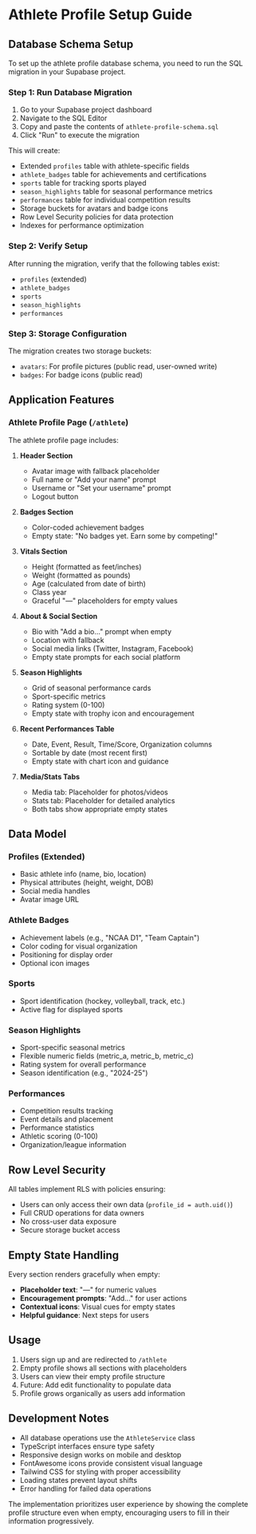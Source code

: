 # Athlete Profile Setup Guide

## Database Schema Setup

To set up the athlete profile database schema, you need to run the SQL migration in your Supabase project.

### Step 1: Run Database Migration

1. Go to your Supabase project dashboard
2. Navigate to the SQL Editor
3. Copy and paste the contents of `athlete-profile-schema.sql`
4. Click "Run" to execute the migration

This will create:
- Extended `profiles` table with athlete-specific fields
- `athlete_badges` table for achievements and certifications
- `sports` table for tracking sports played
- `season_highlights` table for seasonal performance metrics
- `performances` table for individual competition results
- Storage buckets for avatars and badge icons
- Row Level Security policies for data protection
- Indexes for performance optimization

### Step 2: Verify Setup

After running the migration, verify that the following tables exist:
- `profiles` (extended)
- `athlete_badges`
- `sports`
- `season_highlights`
- `performances`

### Step 3: Storage Configuration

The migration creates two storage buckets:
- `avatars`: For profile pictures (public read, user-owned write)
- `badges`: For badge icons (public read)

## Application Features

### Athlete Profile Page (`/athlete`)

The athlete profile page includes:

1. **Header Section**
   - Avatar image with fallback placeholder
   - Full name or "Add your name" prompt
   - Username or "Set your username" prompt
   - Logout button

2. **Badges Section**
   - Color-coded achievement badges
   - Empty state: "No badges yet. Earn some by competing!"

3. **Vitals Section**
   - Height (formatted as feet/inches)
   - Weight (formatted as pounds)
   - Age (calculated from date of birth)
   - Class year
   - Graceful "—" placeholders for empty values

4. **About & Social Section**
   - Bio with "Add a bio..." prompt when empty
   - Location with fallback
   - Social media links (Twitter, Instagram, Facebook)
   - Empty state prompts for each social platform

5. **Season Highlights**
   - Grid of seasonal performance cards
   - Sport-specific metrics
   - Rating system (0-100)
   - Empty state with trophy icon and encouragement

6. **Recent Performances Table**
   - Date, Event, Result, Time/Score, Organization columns
   - Sortable by date (most recent first)
   - Empty state with chart icon and guidance

7. **Media/Stats Tabs**
   - Media tab: Placeholder for photos/videos
   - Stats tab: Placeholder for detailed analytics
   - Both tabs show appropriate empty states

## Data Model

### Profiles (Extended)
- Basic athlete info (name, bio, location)
- Physical attributes (height, weight, DOB)
- Social media handles
- Avatar image URL

### Athlete Badges
- Achievement labels (e.g., "NCAA D1", "Team Captain")
- Color coding for visual organization
- Positioning for display order
- Optional icon images

### Sports
- Sport identification (hockey, volleyball, track, etc.)
- Active flag for displayed sports

### Season Highlights
- Sport-specific seasonal metrics
- Flexible numeric fields (metric_a, metric_b, metric_c)
- Rating system for overall performance
- Season identification (e.g., "2024-25")

### Performances
- Competition results tracking
- Event details and placement
- Performance statistics
- Athletic scoring (0-100)
- Organization/league information

## Row Level Security

All tables implement RLS with policies ensuring:
- Users can only access their own data (`profile_id = auth.uid()`)
- Full CRUD operations for data owners
- No cross-user data exposure
- Secure storage bucket access

## Empty State Handling

Every section renders gracefully when empty:
- **Placeholder text**: "—" for numeric values
- **Encouragement prompts**: "Add..." for user actions
- **Contextual icons**: Visual cues for empty states
- **Helpful guidance**: Next steps for users

## Usage

1. Users sign up and are redirected to `/athlete`
2. Empty profile shows all sections with placeholders
3. Users can view their empty profile structure
4. Future: Add edit functionality to populate data
5. Profile grows organically as users add information

## Development Notes

- All database operations use the `AthleteService` class
- TypeScript interfaces ensure type safety
- Responsive design works on mobile and desktop
- FontAwesome icons provide consistent visual language
- Tailwind CSS for styling with proper accessibility
- Loading states prevent layout shifts
- Error handling for failed data operations

The implementation prioritizes user experience by showing the complete profile structure even when empty, encouraging users to fill in their information progressively.